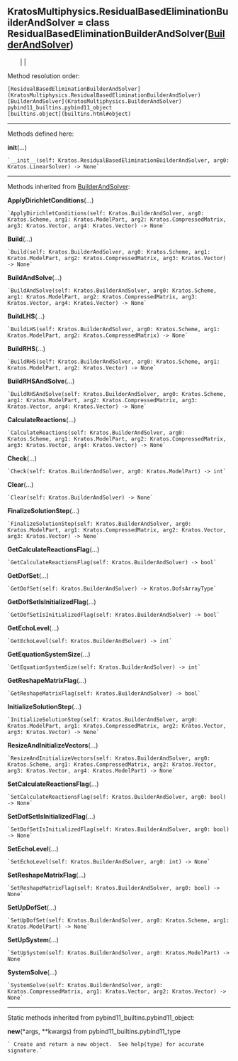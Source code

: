   
**KratosMultiphysics.ResidualBasedEliminationBuilderAndSolver** = class
ResidualBasedEliminationBuilderAndSolver([BuilderAndSolver](KratosMultiphysics.BuilderAndSolver))  
---  
`    `|   |

Method resolution order:

    [ResidualBasedEliminationBuilderAndSolver](KratosMultiphysics.ResidualBasedEliminationBuilderAndSolver)
    [BuilderAndSolver](KratosMultiphysics.BuilderAndSolver)
    pybind11_builtins.pybind11_object
    [builtins.object](builtins.html#object)

* * *

Methods defined here:  

**__init__**(...)

    `__init__(self: Kratos.ResidualBasedEliminationBuilderAndSolver, arg0: Kratos.LinearSolver) -> None`

* * *

Methods inherited from [BuilderAndSolver](KratosMultiphysics.BuilderAndSolver):  

**ApplyDirichletConditions**(...)

    `ApplyDirichletConditions(self: Kratos.BuilderAndSolver, arg0: Kratos.Scheme, arg1: Kratos.ModelPart, arg2: Kratos.CompressedMatrix, arg3: Kratos.Vector, arg4: Kratos.Vector) -> None`

**Build**(...)

    `Build(self: Kratos.BuilderAndSolver, arg0: Kratos.Scheme, arg1: Kratos.ModelPart, arg2: Kratos.CompressedMatrix, arg3: Kratos.Vector) -> None`

**BuildAndSolve**(...)

    `BuildAndSolve(self: Kratos.BuilderAndSolver, arg0: Kratos.Scheme, arg1: Kratos.ModelPart, arg2: Kratos.CompressedMatrix, arg3: Kratos.Vector, arg4: Kratos.Vector) -> None`

**BuildLHS**(...)

    `BuildLHS(self: Kratos.BuilderAndSolver, arg0: Kratos.Scheme, arg1: Kratos.ModelPart, arg2: Kratos.CompressedMatrix) -> None`

**BuildRHS**(...)

    `BuildRHS(self: Kratos.BuilderAndSolver, arg0: Kratos.Scheme, arg1: Kratos.ModelPart, arg2: Kratos.Vector) -> None`

**BuildRHSAndSolve**(...)

    `BuildRHSAndSolve(self: Kratos.BuilderAndSolver, arg0: Kratos.Scheme, arg1: Kratos.ModelPart, arg2: Kratos.CompressedMatrix, arg3: Kratos.Vector, arg4: Kratos.Vector) -> None`

**CalculateReactions**(...)

    `CalculateReactions(self: Kratos.BuilderAndSolver, arg0: Kratos.Scheme, arg1: Kratos.ModelPart, arg2: Kratos.CompressedMatrix, arg3: Kratos.Vector, arg4: Kratos.Vector) -> None`

**Check**(...)

    `Check(self: Kratos.BuilderAndSolver, arg0: Kratos.ModelPart) -> int`

**Clear**(...)

    `Clear(self: Kratos.BuilderAndSolver) -> None`

**FinalizeSolutionStep**(...)

    `FinalizeSolutionStep(self: Kratos.BuilderAndSolver, arg0: Kratos.ModelPart, arg1: Kratos.CompressedMatrix, arg2: Kratos.Vector, arg3: Kratos.Vector) -> None`

**GetCalculateReactionsFlag**(...)

    `GetCalculateReactionsFlag(self: Kratos.BuilderAndSolver) -> bool`

**GetDofSet**(...)

    `GetDofSet(self: Kratos.BuilderAndSolver) -> Kratos.DofsArrayType`

**GetDofSetIsInitializedFlag**(...)

    `GetDofSetIsInitializedFlag(self: Kratos.BuilderAndSolver) -> bool`

**GetEchoLevel**(...)

    `GetEchoLevel(self: Kratos.BuilderAndSolver) -> int`

**GetEquationSystemSize**(...)

    `GetEquationSystemSize(self: Kratos.BuilderAndSolver) -> int`

**GetReshapeMatrixFlag**(...)

    `GetReshapeMatrixFlag(self: Kratos.BuilderAndSolver) -> bool`

**InitializeSolutionStep**(...)

    `InitializeSolutionStep(self: Kratos.BuilderAndSolver, arg0: Kratos.ModelPart, arg1: Kratos.CompressedMatrix, arg2: Kratos.Vector, arg3: Kratos.Vector) -> None`

**ResizeAndInitializeVectors**(...)

    `ResizeAndInitializeVectors(self: Kratos.BuilderAndSolver, arg0: Kratos.Scheme, arg1: Kratos.CompressedMatrix, arg2: Kratos.Vector, arg3: Kratos.Vector, arg4: Kratos.ModelPart) -> None`

**SetCalculateReactionsFlag**(...)

    `SetCalculateReactionsFlag(self: Kratos.BuilderAndSolver, arg0: bool) -> None`

**SetDofSetIsInitializedFlag**(...)

    `SetDofSetIsInitializedFlag(self: Kratos.BuilderAndSolver, arg0: bool) -> None`

**SetEchoLevel**(...)

    `SetEchoLevel(self: Kratos.BuilderAndSolver, arg0: int) -> None`

**SetReshapeMatrixFlag**(...)

    `SetReshapeMatrixFlag(self: Kratos.BuilderAndSolver, arg0: bool) -> None`

**SetUpDofSet**(...)

    `SetUpDofSet(self: Kratos.BuilderAndSolver, arg0: Kratos.Scheme, arg1: Kratos.ModelPart) -> None`

**SetUpSystem**(...)

    `SetUpSystem(self: Kratos.BuilderAndSolver, arg0: Kratos.ModelPart) -> None`

**SystemSolve**(...)

    `SystemSolve(self: Kratos.BuilderAndSolver, arg0: Kratos.CompressedMatrix, arg1: Kratos.Vector, arg2: Kratos.Vector) -> None`

* * *

Static methods inherited from pybind11_builtins.pybind11_object:  

**__new__**(*args, **kwargs) from pybind11_builtins.pybind11_type

    ` Create and return a new object.  See help(type) for accurate signature.`

